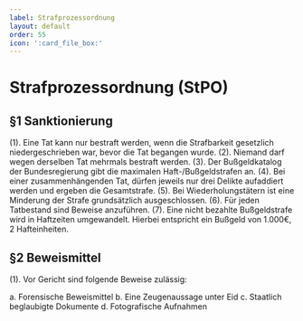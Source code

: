```yaml
---
label: Strafprozessordnung
layout: default
order: 55
icon: ':card_file_box:'
---
```


# Strafprozessordnung (StPO)

## §1 Sanktionierung
(1). Eine Tat kann nur bestraft werden, wenn die Strafbarkeit gesetzlich niedergeschrieben war, bevor die Tat begangen wurde. 
(2). Niemand darf wegen derselben Tat mehrmals bestraft werden.
(3). Der Bußgeldkatalog der Bundesregierung gibt die maximalen Haft-/Bußgeldstrafen an.
(4). Bei einer zusammenhängenden Tat, dürfen jeweils nur drei Delikte aufaddiert werden und ergeben die Gesamtstrafe.
(5). Bei Wiederholungstätern ist eine Minderung der Strafe grundsätzlich ausgeschlossen. 
(6). Für jeden Tatbestand sind Beweise anzuführen.
(7). Eine nicht bezahlte Bußgeldstrafe wird in Haftzeiten umgewandelt. Hierbei entspricht ein Bußgeld von 1.000€, 2 Hafteinheiten.

## §2 Beweismittel
(1). Vor Gericht sind folgende Beweise zulässig:

a. Forensische Beweismittel
b. Eine Zeugenaussage unter Eid
c. Staatlich beglaubigte Dokumente
d. Fotografische Aufnahmen
